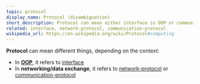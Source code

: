 ```yaml
---
topic: protocol
display_name: Protocol (disambiguation)
short_description: Protocol can mean either interface in OOP or communication protocol in networking and data exchange.
related: interface, network-protocol, communication-protocol
wikipedia_url: https://en.wikipedia.org/wiki/Protocol#computing
---
```

**Protocol** can mean different things, depending on the context:
* In **[OOP](/topics/oop)**, it refers to [interface](/topics/interface)
* In **networking/data exchange**, it refers to [network-protocol](/topics/network-protocol) or [communication-protocol](/topics/communication-protocol)
